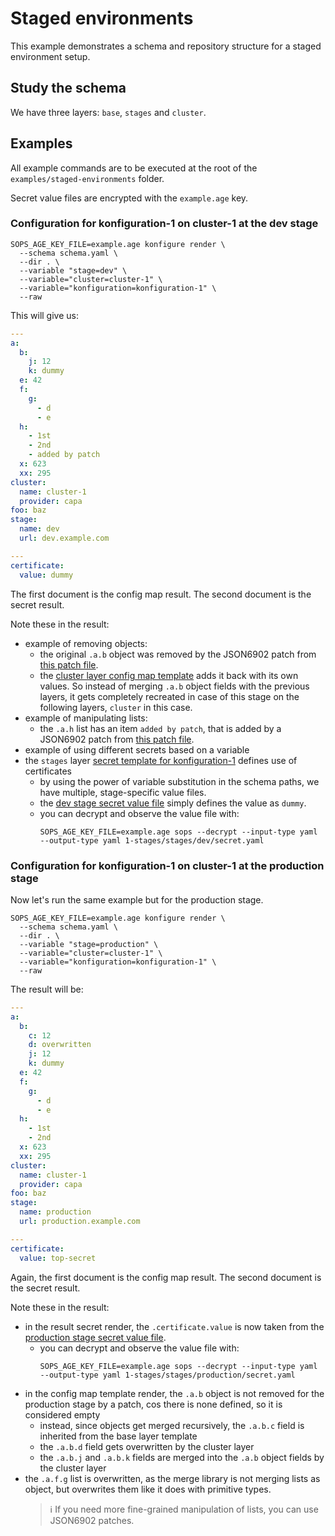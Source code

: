 # Staged environments

This example demonstrates a schema and repository structure for a staged environment setup.

## Study the schema

We have three layers: `base`, `stages` and `cluster`.

## Examples

All example commands are to be executed at the root of the `examples/staged-environments` folder.

Secret value files are encrypted with the `example.age` key.

### Configuration for konfiguration-1 on cluster-1 at the dev stage

```shell
SOPS_AGE_KEY_FILE=example.age konfigure render \
  --schema schema.yaml \
  --dir . \
  --variable "stage=dev" \
  --variable="cluster=cluster-1" \
  --variable="konfiguration=konfiguration-1" \
  --raw
```

This will give us:

```yaml
---
a:
  b:
    j: 12
    k: dummy
  e: 42
  f:
    g:
      - d
      - e
  h:
    - 1st
    - 2nd
    - added by patch
  x: 623
  xx: 295
cluster:
  name: cluster-1
  provider: capa
foo: baz
stage:
  name: dev
  url: dev.example.com

---
certificate:
  value: dummy
```

The first document is the config map result. The second document is the secret result.

Note these in the result:

- example of removing objects:
  - the original `.a.b` object was removed by the JSON6902 patch from [this patch file](1-stages/konfigurations/konfiguration-1/config-map-patches-dev.yaml).
  - the [cluster layer config map template](2-clusters/cluster-1/konfiguration-1/config-map-template.yaml) adds it back
    with its own values. So instead of merging `.a.b` object fields with the previous layers, it gets completely
    recreated in case of this stage on the following layers, `cluster` in this case.
- example of manipulating lists:
  - the `.a.h` list has an item `added by patch`, that is added by a JSON6902 patch from [this patch file](1-stages/konfigurations/konfiguration-1/config-map-patches-dev.yaml).
- example of using different secrets based on a variable
 - the `stages` layer [secret template for konfiguration-1](1-stages/konfigurations/konfiguration-1/secret-template.yaml)
   defines use of certificates
   - by using the power of variable substitution in the schema paths, we have multiple, stage-specific value files.
   - the [dev stage secret value file](1-stages/stages/dev/secret.yaml) simply defines the value as `dummy`.
   - you can decrypt and observe the value file with:
     ```shell
     SOPS_AGE_KEY_FILE=example.age sops --decrypt --input-type yaml --output-type yaml 1-stages/stages/dev/secret.yaml
     ```

### Configuration for konfiguration-1 on cluster-1 at the production stage

Now let's run the same example but for the production stage.

```shell
SOPS_AGE_KEY_FILE=example.age konfigure render \
  --schema schema.yaml \
  --dir . \
  --variable "stage=production" \
  --variable="cluster=cluster-1" \
  --variable="konfiguration=konfiguration-1" \
  --raw
```

The result will be:

```yaml
---
a:
  b:
    c: 12
    d: overwritten
    j: 12
    k: dummy
  e: 42
  f:
    g:
      - d
      - e
  h:
    - 1st
    - 2nd
  x: 623
  xx: 295
cluster:
  name: cluster-1
  provider: capa
foo: baz
stage:
  name: production
  url: production.example.com

---
certificate:
  value: top-secret
```

Again, the first document is the config map result. The second document is the secret result.

Note these in the result:

- in the result secret render, the `.certificate.value` is now taken from the
  [production stage secret value file](1-stages/stages/production/secret.yaml).
  - you can decrypt and observe the value file with:
    ```shell
    SOPS_AGE_KEY_FILE=example.age sops --decrypt --input-type yaml --output-type yaml 1-stages/stages/production/secret.yaml
    ```
- in the config map template render, the `.a.b` object is not removed for the production stage by a patch,
  cos there is none defined, so it is considered empty
  - instead, since objects get merged recursively, the `.a.b.c` field is inherited from the base layer template
  - the `.a.b.d` field gets overwritten by the cluster layer
  - the `.a.b.j` and `.a.b.k` fields are merged into the `.a.b` object fields by the cluster layer
- the `.a.f.g` list is overwritten, as the merge library is not merging lists as object, but overwrites them like it does
  with primitive types.
  > ℹ️ If you need more fine-grained manipulation of lists, you can use JSON6902 patches.
